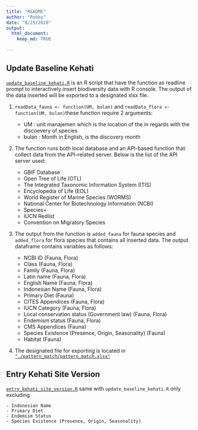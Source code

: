 ```yaml
---
title: "README"
author: "Robby"
date: "8/25/2020"
output: 
  html_document:
    keep_md: TRUE
    
---
```




## Update Baseline Kehati

[`update_baseline_kehati.R`](https://github.com/robbybinsar/Konservasi_ANJ/blob/master/Biodiversity_entry/update_baseline_kehati.R) is an R script that have the function as readline prompt to interactively insert biodiversity data with R console. The output of the data inserted will be exported to a designated xlsx file.


1. `readData_fauna <- function(UM, bulan)` and `readData_flora <- function(UM, bulan)`these function require 2 arguments:  

    - UM : unit manajemen which is the location of the in regards with the discoevery of species
    - bulan : Month in English, is the discovery month
2.  The function runs both local database and an API-based function that collect data from the API-related server. Below is the list of the API server used:

    - GBIF Database
    - Open Tree of Life (OTL)
    - The Integrated Taxonomic Information System (ITIS)
    - Encyclopedia of Life (EOL)
    - World Register of Marine Species (WORMS)
    - National Center for Biotechnology Information (NCBI)
    - Species+
    - IUCN Redlist
    - Convention on Migratory Species
3. The output from the function is `added_fauna` for fauna species and `added_flora` for flora species that contains all inserted data. The output dataframe contains variables as follows:

    - NCBI ID (Fauna, Flora)
    - Class (Fauna, Flora)
    - Family (Fauna, Flora)
    - Latin name (Fauna, Flora)
    - English Name (Fauna, Flora)
    - Indonesian Name (Fauna, Flora)
    - Primary Diet (Fauna)
    - CITES Appendices (Fauna, Flora)
    - IUCN Category (Fauna, Flora)
    - Local conservation status (Government law) (Fauna, Flora)
    - Endemism status (Fauna, Flora)
    - CMS Appendices (Fauna)
    - Species Existence (Presence, Origin, Seasonality) (Fauna)
    - Habitat (Fauna)
  
4. The designated file for exporting is located in [`"./pattern_match/pattern_match.xlsx"`](https://github.com/robbybinsar/Konservasi_ANJ/blob/master/pattern_match/pattern_match.xlsx)

## Entry Kehati Site Version

[`entry_kehati_site_version.R`](https://github.com/robbybinsar/Konservasi_ANJ/blob/master/Biodiversity_entry/entry_kehati_site_version.R) same with `update_baseline_kehati.R` only excluding

    - Indonesian Name
    - Primary Diet
    - Endemism Status
    - Species Existence (Presence, Origin, Seasonality)


